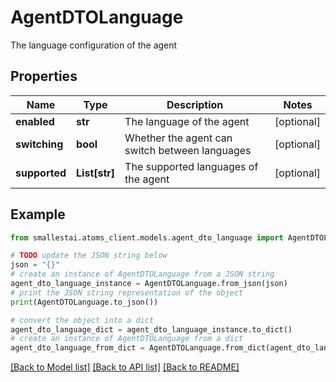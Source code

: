 # AgentDTOLanguage

The language configuration of the agent

## Properties

Name | Type | Description | Notes
------------ | ------------- | ------------- | -------------
**enabled** | **str** | The language of the agent | [optional] 
**switching** | **bool** | Whether the agent can switch between languages | [optional] 
**supported** | **List[str]** | The supported languages of the agent | [optional] 

## Example

```python
from smallestai.atoms_client.models.agent_dto_language import AgentDTOLanguage

# TODO update the JSON string below
json = "{}"
# create an instance of AgentDTOLanguage from a JSON string
agent_dto_language_instance = AgentDTOLanguage.from_json(json)
# print the JSON string representation of the object
print(AgentDTOLanguage.to_json())

# convert the object into a dict
agent_dto_language_dict = agent_dto_language_instance.to_dict()
# create an instance of AgentDTOLanguage from a dict
agent_dto_language_from_dict = AgentDTOLanguage.from_dict(agent_dto_language_dict)
```
[[Back to Model list]](../README.md#documentation-for-models) [[Back to API list]](../README.md#documentation-for-api-endpoints) [[Back to README]](../README.md)


